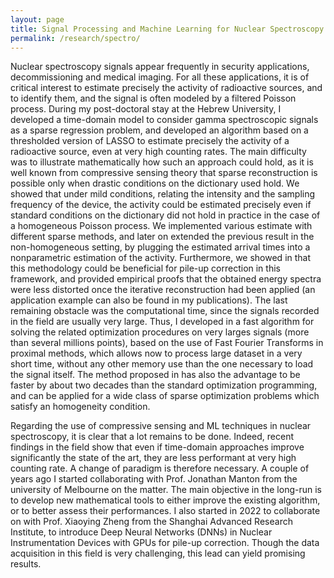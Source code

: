 ```yaml
---
layout: page
title: Signal Processing and Machine Learning for Nuclear Spectroscopy
permalink: /research/spectro/
---
```


Nuclear spectroscopy signals appear frequently in security applications, decommissioning and medical imaging. For all these applications, it is of critical interest to estimate precisely the activity of radioactive sources, and to identify them, and the signal is often modeled by a filtered Poisson process. During my post-doctoral stay at the Hebrew University, I developed a time-domain model to consider gamma spectroscopic signals as a sparse regression problem, and developed an algorithm based on a thresholded version of LASSO to estimate precisely the activity of a radioactive source, even at very high counting rates. The main difficulty was to illustrate mathematically how such an approach could hold, as it is well known from compressive sensing theory that sparse reconstruction is possible only when drastic conditions on the dictionary used hold. We showed that under mild conditions, relating the intensity and the sampling frequency of the device, the activity could be estimated precisely even if standard conditions on the dictionary did not hold in practice in the case of a homogeneous Poisson process. We implemented various estimate with different sparse methods, and later on extended the previous result in the non-homogeneous setting, by plugging the estimated arrival times into a nonparametric estimation of the activity. Furthermore, we showed in that this methodology could be beneficial for pile-up correction in this framework, and provided empirical proofs that the obtained energy spectra were less distorted once the iterative reconstruction had been applied (an application example can also be found in my publications). The last remaining obstacle was the computational time, since the signals recorded in the field are usually very large. Thus, I developed in a fast algorithm for solving the related optimization procedures on very larges signals (more than several millions points), based on the use of Fast Fourier Transforms in proximal methods, which allows now to process large dataset in a very short time, without any other memory use than the one necessary to load the signal itself. The method proposed in has also the advantage to be faster by about two decades than the standard optimization programming, and can be applied for a wide class of sparse optimization problems which satisfy an homogeneity condition.

Regarding the use of compressive sensing and ML techniques in nuclear spectroscopy, it is clear that a lot remains to be done. Indeed, recent findings in the field show that even if time-domain approaches improve significantly the state of the art, they are less performant at very high counting rate. A change of paradigm is therefore necessary. A couple of years ago I started collaborating with Prof. Jonathan Manton from the university of Melbourne on the matter. The main objective in the long-run is to develop new mathematical tools to either improve the existing algorithm, or to better assess their performances. I also started in 2022 to collaborate on with Prof. Xiaoying Zheng from the Shanghai Advanced Research Institute, to introduce Deep Neural Networks (DNNs) in Nuclear Instrumentation Devices with GPUs for pile-up correction. Though the data acquisition in this field is very challenging, this lead can yield promising results.